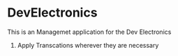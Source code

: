 # DevElectronics
This is an Managemet application for the Dev Electronics

1. Apply Transcations  wherever they are  necessary